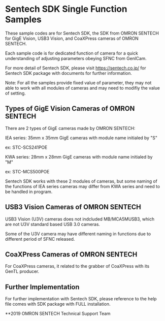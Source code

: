 # Sentech SDK Single Function Samples
These sample codes are for Sentech SDK, the SDK from OMRON SENTECH for GigE Vision, USB3 Vision, and CoaXPress cameras of OMRON SENTECH.

Each sample code is for dedicated function of camera for a quick understanding of adjusting parameters obeying SFNC from GenICam.

For more detail of Sentech SDK, please visit https://sentech.co.jp/ for Sentech SDK package with documents for further information.

Note: For all the samples provide fixed value of parameter, they may not able to work with all modules of cameras and may need to modifiy the value of setting.

## Types of GigE Vision Cameras of OMRON SENTECH
There are 2 types of GigE cameras made by OMRON SENTECH:

 IEA series: 35mm x 35mm GigE cameras with module name initialed by "S"
 
  ex: STC-SCS241POE
  
 KWA series: 28mm x 28mm GigE cameras with module name initialed by "M"
 
  ex: STC-MCS500POE

Sentech SDK works with these 2 modules of cameras, but some naming of the functions of IEA series cameras may differ from KWA series and need to be handled in program.

## USB3 Vision Cameras of OMRON SENTECH
USB3 Vision (U3V) cameras does not indcluded MB/MCA5MUSB3, which are not U3V standard based USB 3.0 cameras.

Some of the U3V camera may have different naming in functions due to different period of SFNC released.

## CoaXPress Cameras of OMRON SENTECH
For CoaXPress cameras, it related to the grabber of CoaXPress with its GenTL producer.

## Further Implementation
For further implementation with Sentech SDK, please reference to the help file comes with SDK package with FULL installation.


**2019 OMRON SENTECH Technical Support Team
